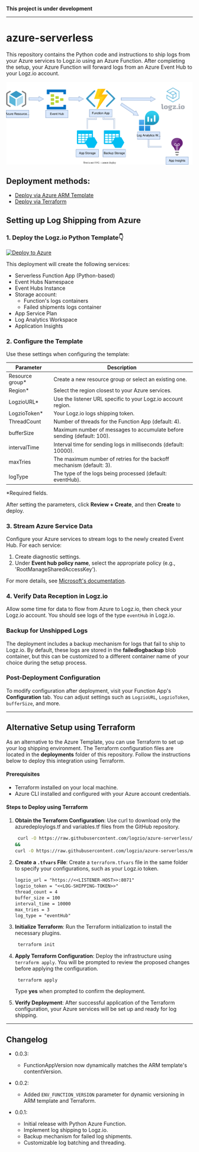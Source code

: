 **This project is under development**

---

# azure-serverless
This repository contains the Python code and instructions to ship logs from your Azure services to Logz.io using an Azure Function. After completing the setup, your Azure Function will forward logs from an Azure Event Hub to your Logz.io account.

![Integration-architecture](img/logzio-eventhub-diagram.svg)

## Deployment methods:
* [Deploy via Azure ARM Template](#1-deploy-the-logzio-python-template)
* [Deploy via Terraform](#alternative-setup-using-terraform)

## Setting up Log Shipping from Azure

### 1. Deploy the Logz.io Python Template👇 

[![Deploy to Azure](https://aka.ms/deploytoazurebutton)](https://portal.azure.com/#create/Microsoft.Template/uri/https%3A%2F%2Fraw.githubusercontent.com%2Flogzio%2Fazure-serverless%2Fmaster%2Fdeployments%2Fazuredeploylogs.json)
                                                                                                                  

This deployment will create the following services:
* Serverless Function App (Python-based)
* Event Hubs Namespace
* Event Hubs Instance
* Storage account: 
  - Function's logs containers
  - Failed shipments logs container
* App Service Plan
* Log Analytics Workspace
* Application Insights

### 2. Configure the Template

Use these settings when configuring the template:

| Parameter       | Description                                                             |
|-----------------|-------------------------------------------------------------------------|
| Resource group* | Create a new resource group or select an existing one.                  |
| Region*         | Select the region closest to your Azure services.                       |
| LogzioURL*      | Use the listener URL specific to your Logz.io account region.           |
| LogzioToken*    | Your Logz.io logs shipping token.                                       |
| ThreadCount     | Number of threads for the Function App (default: 4).                    |
| bufferSize      | Maximum number of messages to accumulate before sending (default: 100). |
| intervalTime    | Interval time for sending logs in milliseconds (default: 10000).        |
| maxTries        | The maximum number of retries for the backoff mechanism (default: 3).   |
| logType         | The type of the logs being processed (default: eventHub).               |


*Required fields.

After setting the parameters, click **Review + Create**, and then **Create** to deploy.

### 3. Stream Azure Service Data

Configure your Azure services to stream logs to the newly created Event Hub. For each service:

1. Create diagnostic settings.
2. Under **Event hub policy name**, select the appropriate policy (e.g., 'RootManageSharedAccessKey').

For more details, see [Microsoft's documentation](https://docs.microsoft.com/en-us/azure/monitoring-and-diagnostics/monitor-stream-monitoring-data-event-hubs).

### 4. Verify Data Reception in Logz.io

Allow some time for data to flow from Azure to Logz.io, then check your Logz.io account. You should see logs of the type `eventHub` in Logz.io.

### Backup for Unshipped Logs

The deployment includes a backup mechanism for logs that fail to ship to Logz.io. By default, these logs are stored in the **failedlogbackup** blob container, but this can be customized to a different container name of your choice during the setup process.

### Post-Deployment Configuration

To modify configuration after deployment, visit your Function App's **Configuration** tab. You can adjust settings such as `LogzioURL`, `LogzioToken`, `bufferSize`, and more.

---

## Alternative Setup using Terraform

As an alternative to the Azure Template, you can use Terraform to set up your log shipping environment. The Terraform configuration files are located in the **deployments** folder of this repository. Follow the instructions below to deploy this integration using Terraform.

#### Prerequisites
- Terraform installed on your local machine.
- Azure CLI installed and configured with your Azure account credentials.

#### Steps to Deploy using Terraform
1. **Obtain the Terraform Configuration**: Use curl to download only the azuredeploylogs.tf and variables.tf files from the GitHub repository.

   ```bash
    curl -O https://raw.githubusercontent.com/logzio/azure-serverless/master/deployments/azuredeploylogs.tf \
   &&
   curl -O https://raw.githubusercontent.com/logzio/azure-serverless/master/deployments/variables.tf
   ```

2. **Create a `.tfvars` File**: Create a `terraform.tfvars` file in the same folder to specify your configurations, such as your Logz.io token.
    ```hcl
    logzio_url = "https://<<LISTENER-HOST>>:8071"
    logzio_token = "<<LOG-SHIPPING-TOKEN>>"
    thread_count = 4
    buffer_size = 100
    interval_time = 10000
    max_tries = 3
    log_type = "eventHub"
   
3. **Initialize Terraform**: Run the Terraform initialization to install the necessary plugins.
   ```bash
    terraform init
   ```

4. **Apply Terraform Configuration**: Deploy the infrastructure using `terraform apply`. You will be prompted to review the proposed changes before applying the configuration.
   ```bash
    terraform apply
   ```
    Type **yes** when prompted to confirm the deployment.
5. **Verify Deployment**: After successful application of the Terraform configuration, your Azure services will be set up and ready for log shipping.

---
## Changelog

- 0.0.3:
  * FunctionAppVersion now dynamically matches the ARM template's contentVersion.
  
- 0.0.2:
  * Added `ENV_FUNCTION_VERSION` parameter for dynamic versioning in ARM template and Terraform.

- 0.0.1:
  * Initial release with Python Azure Function.
  * Implement log shipping to Logz.io.
  * Backup mechanism for failed log shipments.
  * Customizable log batching and threading.

